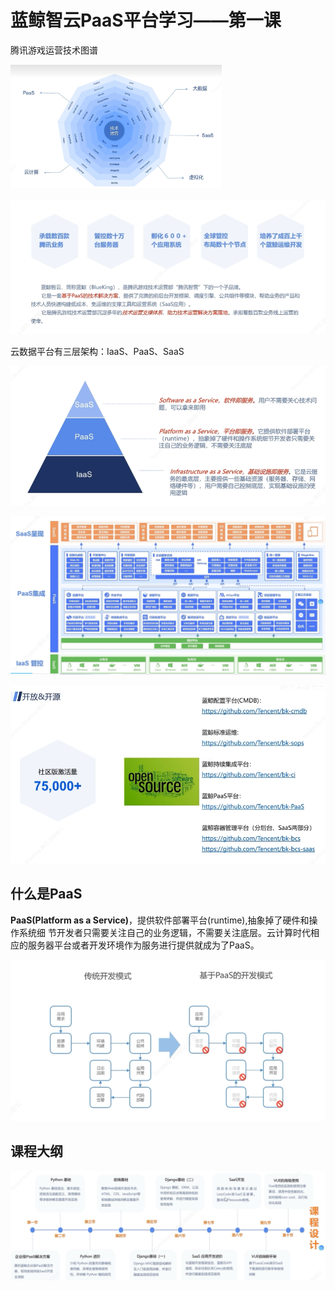 # 蓝鲸智云PaaS平台学习——第一课

腾讯游戏运营技术图谱

<img src="assets/image-20231114110639346.png" alt="image-20231114110639346" style="zoom: 33%;" />

![image-20231114111415108](assets/image-20231114111415108.png)

云数据平台有三层架构：IaaS、PaaS、SaaS

![image-20231114111547029](assets/image-20231114111547029.png)

![image-20231114111755957](assets/image-20231114111755957.png)

![image-20231114111844000](assets/image-20231114111844000.png)

## 什么是PaaS

**PaaS(Platform as a Service)**，提供软件部署平台(runtime),抽象掉了硬件和操作系统细
节开发者只需要关注自己的业务逻辑，不需要关注底层。云计算时代相应的服务器平台或者开发环境作为服务进行提供就成为了PaaS。

![image-20231114112116400](assets/image-20231114112116400.png)

## 课程大纲

![image-20231114113208719](assets/image-20231114113208719.png)